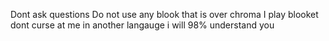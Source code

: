 Dont ask questions 
Do not use any blook that is over chroma
I play blooket
dont curse at me in another langauge i will 98% understand you

